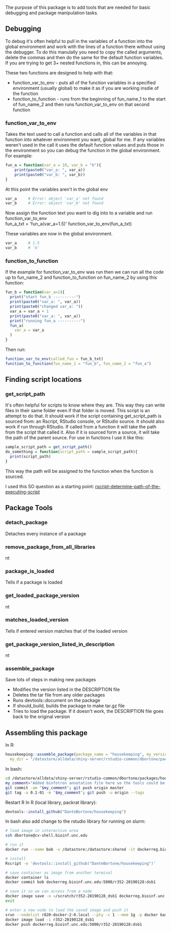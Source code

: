 The purpose of this package is to add tools that are needed for basic debugging and package manipulation tasks.  


## Debugging  
To debug it's often helpful to pull in the variables of a function into the global environment and work with the lines of a function there without using the debugger. To do this manulally you need to copy the called arguments, delete the commas and then do the same for the default function variables. If you are trying to get 3+ nested functions in, this can be annoying.   

These two functions are designed to help with that:  
* function_var_to_env - puts all of the function variables in a specified environment (usually global) to make it as if you are working insdie of the function  
* function_to_function - runs from the beginning of fun_name_1 to the start of fun_name_2 and then runs function_var_to_env on that second function  

### function_var_to_env  
Takes the text used to call a function and calls all of the variables in that function into whatever environment you want, global for me.  If any variables weren't used in the call it uses the default function values and puts those in the environment so you can debug the function in the global environment. For example:  
  
``` r
fun_a = function(var_a = 10, var_b = "b"){
    print(paste0("var_a: ", var_a))
    print(paste0("var_b: ", var_b))
}  
```

At this point the variables aren't in the global env
``` r
var_a     # Error: object 'var_a' not found
var_b     # Error: object 'var_b' not found
```

Now assign the function text you want to dig into to a variable and run function_var_to_env  
fun_a_txt = 'fun_a(var_a=1.5)'
function_var_to_env(fun_a_txt)
   
These variables are now in the global environment.
``` r
var_a     # 1.5
var_b     # 'b'
```

### function_to_function  
If the example for function_var_to_env was run then we can run all the code up to fun_name_2 and function_to_function on fun_name_2 by using this function:  
``` r
fun_b = function(var_a=1){
  print("start fun_b ----------")
  print(paste0("var_a: ", var_a))
  print(paste0("changed var_a: "))
  var_a = var_a + 1
  print(paste0("var_a: ", var_a))
  print("running fun_a ----------")
  fun_a(
    var_a = var_a
  )
}
```

Then run:  
``` r
function_var_to_env(called_fun = fun_b_txt)
function_to_function(fun_name_1 = "fun_b", fun_name_2 = "fun_a")
```


## Finding script locations  

### get_script_path  
It's often helpful for scripts to know where they are.  This way they can write files in their same folder even if that folder is moved.  This script is an attempt to do that.  It should work if the script containing get_script_path is sourced from: an Rscript, RStudio console, or RStudio source.  It should also work if run through RStudio.  If called from a function it will take the path from the script that called it.  Also if it is sourced form a source, it will take the path of the parent source.  For use in functions I use it like this:  

``` r
sample_script_path = get_script_path()
do_something = function(script_path = sample_script_path){
  print(script_path)
}
```

This way the path will be assigned to the function when the function is sourced.

I used this SO question as a starting point: [rscript-determine-path-of-the-executing-script](https://stackoverflow.com/questions/1815606/rscript-determine-path-of-the-executing-script)



## Package Tools

### detach_package  
Detaches every instance of a package  


### remove_package_from_all_libraries  
nt  

### package_is_loaded  
Tells if a package is loaded  


### get_loaded_package_version  
nt  


### matches_loaded_version  
Tells if entered version matches that of the loaded version  


### get_package_version_listed_in_description  
nt  


### assemble_package  
Save lots of steps in making new packages  
* Modifies the version listed in the DESCRIPTION file  
* Deletes the tar file from any older packages
* Runs devtools::document on the package
* If should_build, builds the package to make tar.gz file
* Tries to load the package.  If it doesn't work, the DESCRIPTION file goes back to the original version

## Assembling this package
In R:
``` r
housekeeping::assemble_package(package_name = "housekeeping", my_version = "0.1-01",
  my_dir = "/datastore/alldata/shiny-server/rstudio-common/dbortone/packages/housekeeping")
```
In bash:
``` bash
cd /datastore/alldata/shiny-server/rstudio-common/dbortone/packages/housekeeping
my_comment="Added binfotron annotation file here so the tools could be used in dataset_prep."
git commit -am "$my_comment"; git push origin master
git tag -a 0.1-01 -m "$my_comment"; git push -u origin --tags
```
Restart R
In R (local library, packrat library):
``` r
devtools::install_github("DanteBortone/housekeeping")
```
In bash also add change to the rstudio library for running on slurm:
``` bash
# load image in interactive area
ssh dbortone@cv-shell.bioinf.unc.edu 

# run it
docker run --name bob -v /datastore:/datastore:shared -it dockerreg.bioinf.unc.edu:5000/r352-20190128:dsb1

# install
Rscript -e 'devtools::install_github("DanteBortone/housekeeping")'

# save container as image from another terminal
docker container ls
docker commit bob dockerreg.bioinf.unc.edu:5000/r352-20190128:dsb1

# save it so we can access from a node
docker image save -o ~/scratch/r352-20190128_dsb1 dockerreg.bioinf.unc.edu:5000/r352-20190128:dsb1
exit

# enter a new node to load the saved image and push it
srun --nodelist r820-docker-2-0.local --pty -c 1 --mem 1g -p docker bash
docker image load -i r352-20190128_dsb1
docker push dockerreg.bioinf.unc.edu:5000/r352-20190128:dsb1
```


